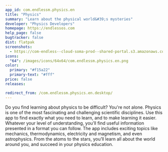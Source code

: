 ```yaml
---
app_id: com.endlessm.physics.en
title: "Physics"
summary: "Learn about the physical world&#39;s mysteries"
developer: "Physics Developers"
homepage: https://endlessos.com
help_page: false
bugtracker: false
dist: flatpak
screenshots:
  - https://com-endless--cloud-soma-prod--shared-portal.s3.amazonaws.com/apps.285.screenshots.013cda3b-0e74-46e2-9402-6c0faa801f9c_201810232053322929.png
icons:
  "64": /images/icons/64x64/com.endlessm.physics.en.png
color:
  primary: "#f15a22"
  primary-text: "#fff"
price: false
releases:

redirect_from: /com.endlessm.physics.en.desktop/
---
```


<p>Do you find learning about physics to be difficult? You're not alone. Physics is one of the most fascinating and challenging scientific disciplines. Use this app to find exactly what you need to learn, and to make learning it easier. Whatever your level of understanding, you’ll find useful information presented in a format you can follow. The app includes exciting topics like mechanics, thermodynamics, electricity and magnetism, and even astrophysics. From the atoms to the stars, you’ll learn all about the world around you, and succeed in your physics education.</p>